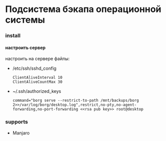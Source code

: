 # Подсистема бэкапа операционной системы

### install
#### настроить сервер
настроить на сервере файлы:
- /etc/ssh/sshd_config
    ```
    ClientAliveInterval 10
    ClientAliveCountMax 30
    ```
- ~/.ssh/authorized_keys
    ```
    command="borg serve --restrict-to-path /mnt/backups/borg 2>>/var/log/borg/desktop.log",restrict,no-pty,no-agent-forwarding,no-port-forwarding <<rsa pub key>> root@desktop

    ```

### supports
- Manjaro
